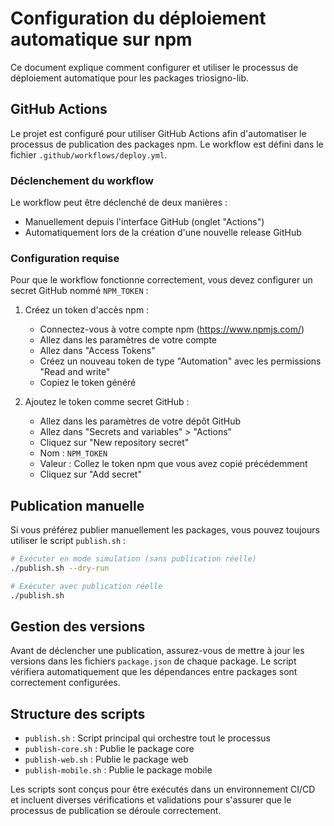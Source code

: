 # Configuration du déploiement automatique sur npm

Ce document explique comment configurer et utiliser le processus de déploiement automatique pour les packages triosigno-lib.

## GitHub Actions

Le projet est configuré pour utiliser GitHub Actions afin d'automatiser le processus de publication des packages npm. Le workflow est défini dans le fichier `.github/workflows/deploy.yml`.

### Déclenchement du workflow

Le workflow peut être déclenché de deux manières :

- Manuellement depuis l'interface GitHub (onglet "Actions")
- Automatiquement lors de la création d'une nouvelle release GitHub

### Configuration requise

Pour que le workflow fonctionne correctement, vous devez configurer un secret GitHub nommé `NPM_TOKEN` :

1. Créez un token d'accès npm :
   - Connectez-vous à votre compte npm (https://www.npmjs.com/)
   - Allez dans les paramètres de votre compte
   - Allez dans "Access Tokens"
   - Créez un nouveau token de type "Automation" avec les permissions "Read and write"
   - Copiez le token généré

2. Ajoutez le token comme secret GitHub :
   - Allez dans les paramètres de votre dépôt GitHub
   - Allez dans "Secrets and variables" > "Actions"
   - Cliquez sur "New repository secret"
   - Nom : `NPM_TOKEN`
   - Valeur : Collez le token npm que vous avez copié précédemment
   - Cliquez sur "Add secret"

## Publication manuelle

Si vous préférez publier manuellement les packages, vous pouvez toujours utiliser le script `publish.sh` :

```bash
# Exécuter en mode simulation (sans publication réelle)
./publish.sh --dry-run

# Exécuter avec publication réelle
./publish.sh
```

## Gestion des versions

Avant de déclencher une publication, assurez-vous de mettre à jour les versions dans les fichiers `package.json` de chaque package. Le script vérifiera automatiquement que les dépendances entre packages sont correctement configurées.

## Structure des scripts

- `publish.sh` : Script principal qui orchestre tout le processus
- `publish-core.sh` : Publie le package core
- `publish-web.sh` : Publie le package web
- `publish-mobile.sh` : Publie le package mobile

Les scripts sont conçus pour être exécutés dans un environnement CI/CD et incluent diverses vérifications et validations pour s'assurer que le processus de publication se déroule correctement.
